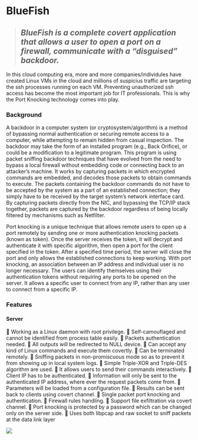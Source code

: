 # BlueFish
> ## **_BlueFish is a complete covert application that allows a user to open a port on a firewall, communicate with a “disguised” backdoor._**

In this cloud computing era, more and more companies/individules have created Linux VMs in the cloud and millions of suspicius traffic are targeting the ssh processes running on each VM. Preventing unauthorized ssh access has become the most important job for IT professionals. This is why the Port Knocking technology comes into play.

### Background
A backdoor in a computer system (or cryptosystem/algorithm) is a method of bypassing normal authentication or securing remote access to a computer, while attempting to remain hidden from casual inspection. The backdoor may take the form of an installed program (e.g., Back Orifice), or could be a modification to a legitimate program. This program is using packet sniffing backdoor techniques that have evolved from the need to bypass a local firewall without embedding code or connecting back to an attacker’s machine. It works by capturing packets in which encrypted commands are embedded, and decodes those packets to obtain commands to execute. The packets containing the backdoor commands do not have to be accepted by the system as a part of an established connection; they simply have to be received by the target system’s network interface card. By capturing packets directly from the NIC, and bypassing the TCP/IP stack together, packets are captured by the backdoor regardless of being locally filtered by mechanisms such as Netfilter.

Port knocking is a unique technique that allows remote users to open up a port remotely by sending one or more authentication knocking packets (known as token). Once the server receives the token, it will decrypt and authenticate it with specific algorithm, then open a port for the client specified in the token. After a specified time period, the server will close the port and only allows the established connections to keep working. With port knocking, an association between an IP address and individual user is no longer necessary. The users can identify themselves using their authentication tokens without requiring any ports to be opened on the server. It allows a specific user to connect from any IP, rather than any user to connect from a specific IP.

### Features

#### Server
 Working as a Linux daemon with root privilege. 
 Self-camouflaged and cannot be identified from process table easily. 
 Packets authentication needed. 
 All outputs will be redirected to NULL device. 
 Can accept any kind of Linux commands and execute them covertly. 
 Can be terminated remotely. 
 Sniffing packets in non-promiscuous mode so as to prevent it from showing up in local system logs. 
 Simple Triple-XOR and Triple-DES algorithm are used. 
 It allows users to send their commands interactively. 
 Client IP has to be authenticated. 
 Information will only be sent to the authenticated IP address, where ever the request packets come from. 
 Parameters will be loaded from a configuration file. 
 Results can be sent back to clients using covert channel. 
 Single packet port knocking and authentication. 
 Firewall rules handling. 
 Support file exfiltration via covert channel. 
 Port knocking is protected by a password which can be changed only on the server side. 
 Uses both libpcap and raw socket to sniff packets at the data link layer 

![](https://komarev.com/ghpvc/?username=MeCRO-DEV&color=green)

